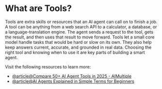 # What are Tools?

Tools are extra skills or resources that an AI agent can call on to finish a job. A tool can be anything from a web search API to a calculator, a database, or a language-translation engine. The agent sends a request to the tool, gets the result, and then uses that result to move forward. Tools let a small core model handle tasks that would be hard or slow on its own. They also help keep answers current, accurate, and grounded in real data. Choosing the right tool and knowing when to use it are key parts of building a smart agent.

Visit the following resources to learn more:

- [@article@Compare 50+ AI Agent Tools in 2025 - AIMultiple](https://research.aimultiple.com/ai-agent-tools/)
- [@article@AI Agents Explained in Simple Terms for Beginners](https://www.geeky-gadgets.com/ai-agents-explained-for-beginners/)
